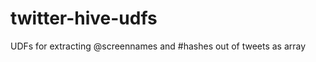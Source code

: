 twitter-hive-udfs
=================

UDFs for extracting @screennames and #hashes out of tweets as array
